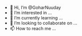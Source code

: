 - 👋 Hi, I’m @GoharNuuday
- 👀 I’m interested in ...
- 🌱 I’m currently learning ...
- 💞️ I’m looking to collaborate on ...
- 📫 How to reach me ...

<!---
GoharNuuday/GoharNuuday is a ✨ special ✨ repository because its `README.md` (this file) appears on your GitHub profile.
You can click the Preview link to take a look at your changes.
--->
